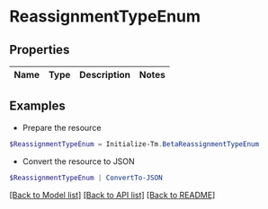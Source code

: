 # ReassignmentTypeEnum
## Properties

Name | Type | Description | Notes
------------ | ------------- | ------------- | -------------

## Examples

- Prepare the resource
```powershell
$ReassignmentTypeEnum = Initialize-Tm.BetaReassignmentTypeEnum 
```

- Convert the resource to JSON
```powershell
$ReassignmentTypeEnum | ConvertTo-JSON
```

[[Back to Model list]](../README.md#documentation-for-models) [[Back to API list]](../README.md#documentation-for-api-endpoints) [[Back to README]](../README.md)

